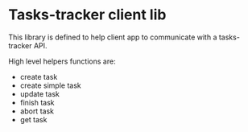 # Tasks-tracker client lib

This library is defined to help client app to communicate with a tasks-tracker API.

High level helpers functions are:

- create task
- create simple task
- update task
- finish task
- abort task
- get task
